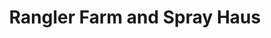 ---
title: "Rangler Farm and Spray Haus"
url: /levelland/rangler-farm-and-spray-haus/
shop: agrarian
---